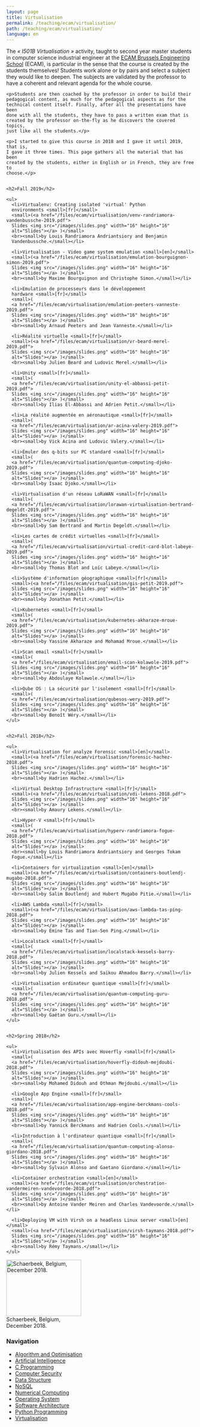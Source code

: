```yaml
---
layout: page
title: Virtualisation
permalink: /teaching/ecam/virtualisation/
path: /teaching/ecam/virtualisation/
language: en
---
```


<div class="page-col-wrapper">
  <div class="page-col page-col-1">
    <p>The <i>« I501B Virtualisation »</i> activity, taught to second year
    master students in computer science industrial engineer at the
    <a href="https://www.ecam.be">ECAM Brussels Engineering School</a> (ECAM),
    is particular in the sense that the course is created by the students
    themselves! Students work alone or by pairs and select a subject they would
    like to deepen. The subjects are validated by the professor to have a
    coherent and relevant agenda for the whole course.</p>

    <p>Students are then coached by the professor in order to build their
    pedagogical content, as much for the pedagogical aspects as for the
    technical content itself. Finally, after all the presentations have been
    done with all the students, they have to pass a written exam that is
    created by the professor on-the-fly as he discovers the covered topics,
    just like all the students.</p>

    <p>I started to give this course in 2018 and I gave it until 2019, that is,
    I gave it three times. This page gathers all the material that has been
    created by the students, either in English or in French, they are free to
    choose.</p>


    <h2>Fall 2019</h2>

    <ul>
      <li>Virtualenv: Creating isolated 'virtual' Python
      environments <small>[fr]</small>
      <small>(<a href="/files/ecam/virtualisation/venv-randriamora-vandenbussche-2019.pdf">
      Slides <img src="/images/slides.png" width="16" height="16"
      alt="Slides"></a> )</small>
      <br><small>by Louis Randriamora Andriantsiory and Benjamin
      Vandenbussche.</small></li>

      <li>Virtualisation - Video game system emulation <small>[en]</small>
      <small>(<a href="/files/ecam/virtualisation/emulation-bourguignon-simon-2019.pdf">
      Slides <img src="/images/slides.png" width="16" height="16"
      alt="Slides"></a> )</small>
      <br><small>by Maxime Bourguignon and Christophe Simon.</small></li>

      <li>Emulation de processeurs dans le développement
      hardware <small>[fr]</small>
      <small>(
      <a href="/files/ecam/virtualisation/emulation-peeters-vanneste-2019.pdf">
      Slides <img src="/images/slides.png" width="16" height="16"
      alt="Slides"></a> )</small>
      <br><small>by Arnaud Peeters and Jean Vanneste.</small></li>

      <li>Réalité virtuelle <small>[fr]</small>
      <small>(<a href="/files/ecam/virtualisation/vr-beard-merel-2019.pdf">
      Slides <img src="/images/slides.png" width="16" height="16"
      alt="Slides"></a> )</small>
      <br><small>by Julien Beard and Ludovic Merel.</small></li>

      <li>Unity <small>[fr]</small>
      <small>(
      <a href="/files/ecam/virtualisation/unity-el-abbassi-petit-2019.pdf">
      Slides <img src="/images/slides.png" width="16" height="16"
      alt="Slides"></a> )</small>
      <br><small>by Ilias El-Abbassi and Adrien Petit.</small></li>

      <li>La réalité augmentée en aéronautique <small>[fr]</small>
      <small>(
      <a href="/files/ecam/virtualisation/ar-acina-valery-2019.pdf">
      Slides <img src="/images/slides.png" width="16" height="16"
      alt="Slides"></a> )</small>
      <br><small>by Vick Acina and Ludovic Valery.</small></li>

      <li>Émuler des q-bits sur PC standard <small>[fr]</small>
      <small>(
      <a href="/files/ecam/virtualisation/quantum-computing-djoko-2019.pdf">
      Slides <img src="/images/slides.png" width="16" height="16"
      alt="Slides"></a> )</small>
      <br><small>by Isaac Djoko.</small></li>

      <li>Virtualisation d'un réseau LoRaWAN <small>[fr]</small>
      <small>(
      <a href="/files/ecam/virtualisation/lorawan-virtualisation-bertrand-degeldt-2019.pdf">
      Slides <img src="/images/slides.png" width="16" height="16"
      alt="Slides"></a> )</small>
      <br><small>by Sam Bertrand and Martin Degeldt.</small></li>

      <li>Les cartes de crédit virtuelles <small>[fr]</small>
      <small>(
      <a href="/files/ecam/virtualisation/virtual-credit-card-blot-labeye-2019.pdf">
      Slides <img src="/images/slides.png" width="16" height="16"
      alt="Slides"></a> )</small>
      <br><small>by Thomas Blot and Loïc Labeye.</small></li>

      <li>Système d'information géographique <small>[fr]</small>
      <small>(<a href="/files/ecam/virtualisation/gis-petit-2019.pdf">
      Slides <img src="/images/slides.png" width="16" height="16"
      alt="Slides"></a> )</small>
      <br><small>by Jonathan Petit.</small></li>

      <li>Kubernetes <small>[fr]</small>
      <small>(
      <a href="/files/ecam/virtualisation/kubernetes-akharaze-mroue-2019.pdf">
      Slides <img src="/images/slides.png" width="16" height="16"
      alt="Slides"></a> )</small>
      <br><small>by Yassine Akharaze and Mohamad Mroue.</small></li>

      <li>Scan email <small>[fr]</small>
      <small>(
      <a href="/files/ecam/virtualisation/email-scan-kolawole-2019.pdf">
      Slides <img src="/images/slides.png" width="16" height="16"
      alt="Slides"></a> )</small>
      <br><small>by Abdoulaye Kolawole.</small></li>

      <li>Qube OS : La sécurité par l'isolement <small>[fr]</small>
      <small>(
      <a href="/files/ecam/virtualisation/qubesos-wery-2019.pdf">
      Slides <img src="/images/slides.png" width="16" height="16"
      alt="Slides"></a> )</small>
      <br><small>by Benoît Wéry.</small></li>
    </ul>


    <h2>Fall 2018</h2>

    <ul>
      <li>Virtualisation for analyze Forensic <small>[en]</small>
      <small>(<a href="/files/ecam/virtualisation/forensic-hachez-2018.pdf">
      Slides <img src="/images/slides.png" width="16" height="16"
      alt="Slides"></a> )</small>
      <br><small>by Hadrien Hachez.</small></li>

      <li>Virtual Desktop Infrastructure <small>[fr]</small>
      <small>(<a href="/files/ecam/virtualisation/vdi-lekens-2018.pdf">
      Slides <img src="/images/slides.png" width="16" height="16"
      alt="Slides"></a> )</small>
      <br><small>by Amaury Lekens.</small></li>

      <li>Hyper-V <small>[fr]</small>
      <small>(
      <a href="/files/ecam/virtualisation/hyperv-randriamora-fogue-2018.pdf">
      Slides <img src="/images/slides.png" width="16" height="16"
      alt="Slides"></a> )</small>
      <br><small>by Louis Randriamora Andriantsiory and Georges Tokam
      Fogue.</small></li>

      <li>Containers for virtualization <small>[en]</small>
      <small>(<a href="/files/ecam/virtualisation/containers-boutlendj-mugabo-2018.pdf">
      Slides <img src="/images/slides.png" width="16" height="16"
      alt="Slides"></a> )</small>
      <br><small>by Salim Boutlendj and Hubert Mugabo Pitie.</small></li>

      <li>AWS Lambda <small>[fr]</small>
      <small>(<a href="/files/ecam/virtualisation/aws-lambda-tas-ping-2018.pdf">
      Slides <img src="/images/slides.png" width="16" height="16"
      alt="Slides"></a> )</small>
      <br><small>by Emine Tas and Tian-Sen Ping.</small></li>

      <li>Localstack <small>[fr]</small>
      <small>(
      <a href="/files/ecam/virtualisation/localstack-kessels-barry-2018.pdf">
      Slides <img src="/images/slides.png" width="16" height="16"
      alt="Slides"></a> )</small>
      <br><small>by Julien Kessels and Saïkou Ahmadou Barry.</small></li>

      <li>Virtualisation ordinateur quantique <small>[fr]</small>
      <small>(
      <a href="/files/ecam/virtualisation/quantum-computing-guru-2018.pdf">
      Slides <img src="/images/slides.png" width="16" height="16"
      alt="Slides"></a> )</small>
      <br><small>by Gaétan Guru.</small></li>
    </ul>


    <h2>Spring 2018</h2>

    <ul>
      <li>Virtualisation des APIs avec Hoverfly <small>[fr]</small>
      <small>(
      <a href="/files/ecam/virtualisation/hoverfly-didouh-mejdoubi-2018.pdf">
      Slides <img src="/images/slides.png" width="16" height="16"
      alt="Slides"></a> )</small>
      <br><small>by Mohamed Didouh and Othman Mejdoubi.</small></li>

      <li>Google App Engine <small>[fr]</small>
      <small>(
      <a href="/files/ecam/virtualisation/app-engine-berckmans-cools-2018.pdf">
      Slides <img src="/images/slides.png" width="16" height="16"
      alt="Slides"></a> )</small>
      <br><small>by Yannick Berckmans and Hadrien Cools.</small></li>

      <li>Introduction à l'ordinateur quantique <small>[fr]</small>
      <small>(
      <a href="/files/ecam/virtualisation/quantum-computing-alonso-giordano-2018.pdf">
      Slides <img src="/images/slides.png" width="16" height="16"
      alt="Slides"></a> )</small>
      <br><small>by Sylvain Alonso and Gaetano Giordano.</small></li>

      <li>Container orchestration <small>[en]</small>
      <small>(<a href="/files/ecam/virtualisation/orchestration-vandermeiren-vandevoorde-2018.pdf">
      Slides <img src="/images/slides.png" width="16" height="16"
      alt="Slides"></a> )</small>
      <br><small>by Antoine Vander Meiren and Charles Vandevoorde.</small></li>

      <li>Deploying VM with Virsh on a headless Linux server <small>[en]</small>
      <small>(<a href="/files/ecam/virtualisation/virsh-taymans-2018.pdf">
      Slides <img src="/images/slides.png" width="16" height="16"
      alt="Slides"></a> )</small>
      <br><small>by Rémy Taymans.</small></li>
    </ul>
  </div>
  <div class="page-col page-col-2">
    <p><img src="/images/schaerbeek.jpg" alt="Schaerbeek, Belgium, December
    2018." width="200" height="150"><br>
    Schaerbeek, Belgium,<br> December 2018.</p>
    <h3>Navigation</h3>
    <ul class="navigation">
      <li><a href="/teaching/ecam/algopti/">Algorithm and Optimisation</a></li>
      <li><a href="/teaching/ecam/ai/">Artificial Intelligence</a></li>
      <li><a href="/teaching/ecam/c/">C Programming</a></li>
      <li><a href="/teaching/ecam/security/">Computer Security</a></li>
      <li><a href="/teaching/ecam/datastruct/">Data Structure</a></li>
      <li><a href="/teaching/ecam/nosql/">NoSQL</a></li>
      <li><a href="/teaching/ecam/numcomp/">Numerical Computing</a></li>
      <li><a href="/teaching/ecam/os/">Operating System</a></li>
      <li><a href="/teaching/ecam/softarch/">Software Architecture</a></li>
      <li><a href="/teaching/ecam/python/">Python Programming</a></li>
      <li><a href="/teaching/ecam/virtualisation/">Virtualisation</a></li>
    </ul>
  </div>
</div>
